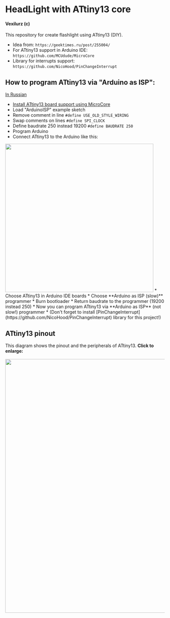 # HeadLight with ATtiny13 core
#### Vexilurz (c)
This repository for create flashlight using ATtiny13 (DIY).
* Idea from: `https://geektimes.ru/post/255004/`
* For ATtiny13 support in Arduino IDE: `https://github.com/MCUdude/MicroCore`
* Library for interrupts support: `https://github.com/NicoHood/PinChangeInterrupt`

## How to program ATtiny13 via "Arduino as ISP":
[In Russian](https://drive.google.com/open?id=1-w3zYSKzwpRuDV7iiXSNdWmjPVqMFLKMCIAcvBqBYi4)
* [Install ATtiny13 board support using MicroCore](https://github.com/MCUdude/MicroCore#how-to-install)
* Load "ArduinoISP" example sketch
* Remove comment in line `#define USE_OLD_STYLE_WIRING`
* Swap comments on lines `#define SPI_CLOCK`
* Define baudrate 250 instead 19200 `#define BAUDRATE 250`
* Program Arduino
* Connect ATtiny13 to the Arduino like this: 
<img src="http://msyst.ru/images/attiny_arduino_connect.png" width="468">
* Choose ATtiny13 in Arduino IDE boards
* Choose **Arduino as ISP (slow)** programmer
* Burn bootloader
* Return baudrate to the programmer (19200 instead 250)
* Now you can program ATtiny13 via **Arduino as ISP** (not slow!) programmer
* (Don't forget to install [PinChangeInterrupt](https://github.com/NicoHood/PinChangeInterrupt) library for this project!)

## ATtiny13 pinout
This diagram shows the pinout and the peripherals of ATtiny13.
<b>Click to enlarge:</b> 
</br> </br>
<img src="http://i.imgur.com/JsbguPV.jpg" width="800">